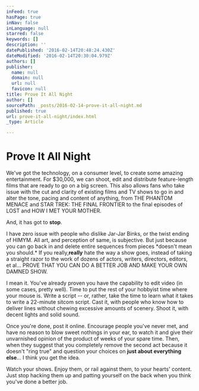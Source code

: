 ```yaml
---
inFeed: true
hasPage: true
inNav: false
inLanguage: null
starred: false
keywords: []
description: ''
datePublished: '2016-02-14T20:48:24.430Z'
dateModified: '2016-02-14T20:30:04.979Z'
authors: []
publisher:
  name: null
  domain: null
  url: null
  favicon: null
title: Prove It All Night
author: []
sourcePath: _posts/2016-02-14-prove-it-all-night.md
published: true
url: prove-it-all-night/index.html
_type: Article

---
```

# Prove It All Night

We've got the technology, on a consumer level, to create some amazing entertainment. For $30,000, we can shoot, edit and distribute feature-length films that are ready to go on a big screen. This also allows fans who take issue with the cut and clarity of existing films and TV shows to go in and alter the tone, pacing and content of anything, from THE PHANTOM MENACE and STAR TREK: THE FINAL FRONTIER to the final episodes of LOST and HOW I MET YOUR MOTHER.

And, it has got to **stop**.

I have zero issue with people who dislike Jar-Jar Binks, or the twist ending of HIMYM. All art, and perception of same, is subjective. But just because you can go back in and delete entire sequences from pieces \*doesn't mean you should.\* If you really,**really** hate the way a show goes, instead of taking a straight razor to the work of dozens of actors, writers, directors, editors, et al... PROVE THAT YOU CAN DO A BETTER JOB AND MAKE YOUR OWN DAMNED SHOW.

I mean it. You've already proven you have the capability to edit video (in some cases, pretty well). Time to put the rest of your hobbyist time where your mouse is. Write a script -- or, rather, take the time to learn what it takes to write a 22-minute sitcom script. Cast it, with people who know how to deliver lines without chewing excessive amounts of scenery. Shoot it, with decent lights and solid sound.

Once you're done, post it online. Encourage people you've never met, and have no reason to blow sweet nothings in your ear, to watch it and give their unvarnished opinion of the product of weeks of your spare time. Then, when they suggest that you completely remove the second act because it doesn't "ring true" and question your choices on **just about everything else**... I think you get the idea.

Watch your shows. Enjoy them, or rail against them, to your hearts' content. Just stop hacking them up and patting yourself on the back when you think you've done a better job.